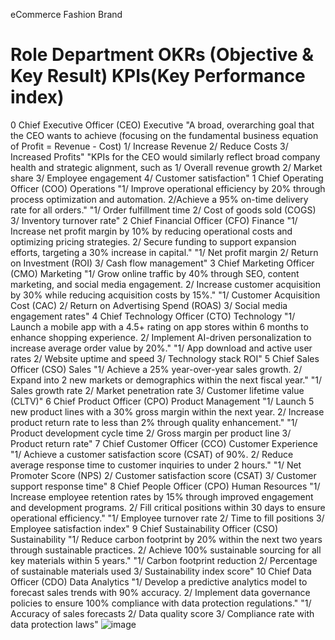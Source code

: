 eCommerce Fashion Brand				
#	Role	Department	OKRs (Objective & Key Result)	KPIs(Key Performance index)
0	Chief Executive Officer (CEO)	Executive	"A broad, overarching goal that the CEO wants to achieve 
(focusing on the fundamental business equation of Profit = Revenue - Cost)
1/ Increase Revenue
2/ Reduce Costs
3/ Increased Profits"	"KPIs for the CEO would similarly reflect broad company health and strategic alignment, such as 
1/ Overall revenue growth
2/ Market share
3/ Employee engagement
4/ Customer satisfaction"
1	Chief Operating Officer (COO)	Operations	"1/ Improve operational efficiency by 20% through process optimization and automation.
2/Achieve a 95% on-time delivery rate for all orders."	"1/ Order fulfillment time 
2/ Cost of goods sold (COGS) 
3/ Inventory turnover rate"
2	Chief Financial Officer (CFO)	Finance	"1/ Increase net profit margin by 10% by reducing operational costs and optimizing pricing strategies. 
2/ Secure funding to support expansion efforts, targeting a 30% increase in capital."	"1/ Net profit margin 
2/ Return on Investment (ROI) 
3/ Cash flow management"
3	Chief Marketing Officer (CMO)	Marketing	"1/ Grow online traffic by 40% through SEO, content marketing, and social media engagement. 
2/ Increase customer acquisition by 30% while reducing acquisition costs by 15%."	"1/ Customer Acquisition Cost (CAC) 
2/ Return on Advertising Spend (ROAS) 
3/ Social media engagement rates"
4	Chief Technology Officer (CTO)	Technology	"1/ Launch a mobile app with a 4.5+ rating on app stores within 6 months to enhance shopping experience. 
2/ Implement AI-driven personalization to increase average order value by 20%."	"1/ App download and active user rates 
2/ Website uptime and speed 
3/ Technology stack ROI"
5	Chief Sales Officer (CSO)	Sales	"1/ Achieve a 25% year-over-year sales growth. 
2/ Expand into 2 new markets or demographics within the next fiscal year."	"1/ Sales growth rate 
2/ Market penetration rate 
3/ Customer lifetime value (CLTV)"
6	Chief Product Officer (CPO)	Product Management	"1/ Launch 5 new product lines with a 30% gross margin within the next year. 
2/ Increase product return rate to less than 2% through quality enhancement."	"1/ Product development cycle time 
2/ Gross margin per product line 
3/ Product return rate"
7	Chief Customer Officer (CCO)	Customer Experience	"1/ Achieve a customer satisfaction score (CSAT) of 90%. 
2/ Reduce average response time to customer inquiries to under 2 hours."	"1/ Net Promoter Score (NPS) 
2/ Customer satisfaction score (CSAT) 
3/ Customer support response time"
8	Chief People Officer (CPO)	Human Resources	"1/ Increase employee retention rates by 15% through improved engagement and development programs. 
2/ Fill critical positions within 30 days to ensure operational efficiency."	"1/ Employee turnover rate 
2/ Time to fill positions 
3/ Employee satisfaction index"
9	Chief Sustainability Officer (CSO)	Sustainability	"1/ Reduce carbon footprint by 20% within the next two years through sustainable practices. 
2/ Achieve 100% sustainable sourcing for all key materials within 5 years."	"1/ Carbon footprint reduction 
2/ Percentage of sustainable materials used 
3/ Sustainability index score"
10	Chief Data Officer (CDO)	Data Analytics	"1/ Develop a predictive analytics model to forecast sales trends with 90% accuracy. 
2/ Implement data governance policies to ensure 100% compliance with data protection regulations."	"1/ Accuracy of sales forecasts 
2/ Data quality score 
3/ Compliance rate with data protection laws"
![image](https://github.com/Dillipmeher/Project/assets/143451788/a6eefc17-bb5e-4ca8-ba17-74d3b1f3d729)
